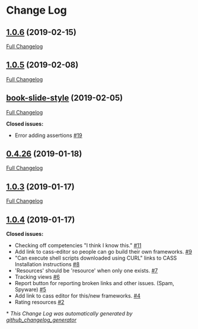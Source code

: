 # Change Log

## [1.0.6](https://github.com/cassproject/cass-vlrc/tree/1.0.6) (2019-02-15)
[Full Changelog](https://github.com/cassproject/cass-vlrc/compare/1.0.5...1.0.6)

## [1.0.5](https://github.com/cassproject/cass-vlrc/tree/1.0.5) (2019-02-08)
[Full Changelog](https://github.com/cassproject/cass-vlrc/compare/book-slide-style...1.0.5)

## [book-slide-style](https://github.com/cassproject/cass-vlrc/tree/book-slide-style) (2019-02-05)
[Full Changelog](https://github.com/cassproject/cass-vlrc/compare/0.4.26...book-slide-style)

**Closed issues:**

- Error adding assertions [\#19](https://github.com/cassproject/cass-vlrc/issues/19)

## [0.4.26](https://github.com/cassproject/cass-vlrc/tree/0.4.26) (2019-01-18)
[Full Changelog](https://github.com/cassproject/cass-vlrc/compare/1.0.3...0.4.26)

## [1.0.3](https://github.com/cassproject/cass-vlrc/tree/1.0.3) (2019-01-17)
[Full Changelog](https://github.com/cassproject/cass-vlrc/compare/1.0.4...1.0.3)

## [1.0.4](https://github.com/cassproject/cass-vlrc/tree/1.0.4) (2019-01-17)
**Closed issues:**

- Checking off competencies "I think I know this." [\#11](https://github.com/cassproject/cass-vlrc/issues/11)
- Add link to cass-editor so people can go build their own frameworks. [\#9](https://github.com/cassproject/cass-vlrc/issues/9)
- "Can execute shell scripts downloaded using CURL" links to CASS Installation instructions [\#8](https://github.com/cassproject/cass-vlrc/issues/8)
- 'Resources' should be 'resource' when only one exists. [\#7](https://github.com/cassproject/cass-vlrc/issues/7)
- Tracking views [\#6](https://github.com/cassproject/cass-vlrc/issues/6)
- Report button for reporting broken links and other issues. \(Spam, Spyware\) [\#5](https://github.com/cassproject/cass-vlrc/issues/5)
- Add link to cass editor for this/new frameworks. [\#4](https://github.com/cassproject/cass-vlrc/issues/4)
- Rating resources [\#2](https://github.com/cassproject/cass-vlrc/issues/2)



\* *This Change Log was automatically generated by [github_changelog_generator](https://github.com/skywinder/Github-Changelog-Generator)*